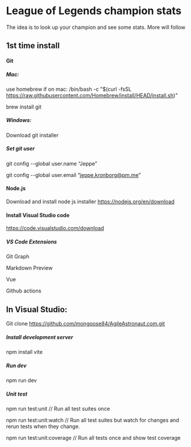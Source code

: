 # League of Legends champion stats

The idea is to look up your champion and see some stats. More will follow

## 1st time install

#### Git
##### Mac:
use homebrew if on mac: /bin/bash -c "$(curl -fsSL https://raw.githubusercontent.com/Homebrew/install/HEAD/install.sh)"

brew install git

##### Windows:
Download git installer

##### Set git user
git config --global user.name “Jeppe”

git config --global user.email “jeppe.kronborg@pm.me”

#### Node.js
Download and install node js installer https://nodejs.org/en/download

#### Install Visual Studio code
https://code.visualstudio.com/download

##### VS Code Extensions
Git Graph

Markdown Preview

Vue

Github actions

## In Visual Studio:
Git clone https://github.com/mongoose84/AgileAstronaut.com.git

##### Install development server
npm install vite

##### Run dev
npm run dev

##### Unit test
npm run test:unit // Run all test suites once

npm run test:unit:watch // Run all test suites but watch for changes and rerun tests when they change.

npm run test:unit:coverage // Run all tests once and show test coverage
